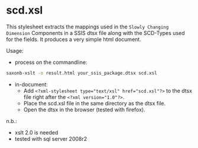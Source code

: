 scd.xsl
=======

This stylesheet extracts the mappings used in the `Slowly Changing Dimension` Components in a SSIS dtsx file along with the SCD-Types used for the fields.
It produces a very simple html document.

Usage:

* process on the commandline:
```bash
saxonb-xslt -o result.html your_ssis_package.dtsx scd.xsl
```
* in-document:
  - Add `<?xml-stylesheet type="text/xsl" href="scd.xsl"?>`
    to the dtsx file right after the `<?xml version="1.0"?>`.
  - Place the scd.xsl file in the same directory as the dtsx file.
  - Open the dtsx in the browser (tested with firefox).


n.b.:
 
- xslt 2.0 is needed
- tested with sql server 2008r2
